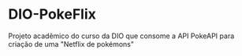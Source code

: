 # DIO-PokeFlix
Projeto acadêmico do curso da DIO que consome a API PokeAPI para criação de uma "Netflix de pokémons"
